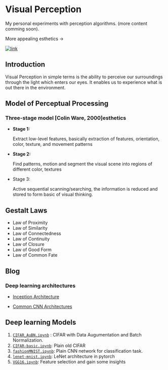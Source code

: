 # Visual Perception

My personal experiments with perception algorithms. (more content comming soon).

More appealing esthetics ->

[![link](https://img.shields.io/badge/docs-cool%20stuff!-blue.svg)](https://ssaket.github.io/visual-perception/)

## Introduction

Visual Perception in simple terms is the ability to perceive our surroundings through the light which enters our eyes. It enables us to experience what is out there in the environment.

## Model of Perceptual Processing

### Three-stage model [Colin Ware, 2000]esthetics

- **Stage 1:**

    Extract low-level features, basically extraction of features, orientation, color, texture, and movement patterns

- **Stage 2:**

    Find patterns, motion and segment the visual scene into regions of different color, textures

- Stage 3:

    Active sequential scanning/searching, the information is reduced and stored to form basic of visual thinking.

## Gestalt Laws

- Law of Proximity
- Law of Similarity
- Law of Connectedness
- Law of Continuity
- Law of Closure
- Law of Good Form
- Law of Common Fate

## Blog

### Deep learning architectures

- [Inception Architecture](blogs/inception.md)

- [Common CNN Architectures](blogs/common_cnns.md)

## Deep learning Models

1. [`CIFAR_AuBN.ipynb`](models/CIFAR_AuBN.ipynb) : CIFAR with Data Augumentation and Batch Normalization.
2. [`CIFAR-basic.ipynb`](models/CIFAR-basic.ipynb): Plain old CIFAR
3. [`fashionMNIST.ipynb`](models/fashionMNIST.ipynb): Plain CNN network for classification task.
4. [`lenet-mnist.ipynb`](models/lenet-mnist.ipynb): LeNet architecture in pytorch
5. [`VGG16.ipynb`](models/VGG16.ipynb): Feature selection and gain some insights